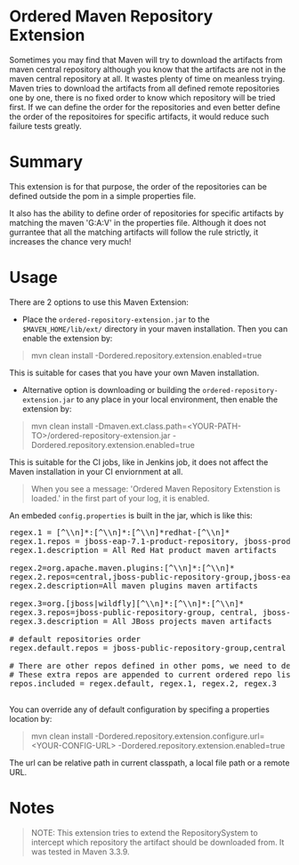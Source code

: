 Ordered Maven Repository Extension
==
Sometimes you may find that Maven will try to download the artifacts from maven central repository although you know that the artifacts are not in the maven central repository at all. It wastes plenty of time on meanless trying. Maven tries to download the artifacts from all defined remote repositories one by one, there is no fixed order to know which repository will be tried first. If we can define the order for the repositories and even better define the order of the repositoires for specific artifacts, it would reduce such failure tests greatly.

Summary
== 
This extension is for that purpose, the order of the repositories can be defined outside the pom in a simple properties file.

It also has the ability to define order of repositories for specific artifacts by matching the maven 'G:A:V' in the properties file. Although it does not gurrantee that all the matching artifacts will follow the rule strictly, it increases the chance very much!

Usage
===

There are 2 options to use this Maven Extension:

 * Place the `ordered-repository-extension.jar` to the `$MAVEN_HOME/lib/ext/` directory in your maven installation.
Then you can enable the extension by:

> mvn clean install -Dordered.repository.extension.enabled=true

This is suitable for cases that you have your own Maven installation.

 * Alternative option is downloading or building the `ordered-repository-extension.jar` to any place in your local environment, then enable the extension by:

> mvn clean install -Dmaven.ext.class.path=&lt;YOUR-PATH-TO&gt;/ordered-repository-extension.jar -Dordered.repository.extension.enabled=true

This is suitable for the CI jobs, like in Jenkins job, it does not affect the Maven installation in your CI enviornment at all.


> When you see a message: 'Ordered Maven Repository Extenstion is loaded.' in the first part of your log, it is enabled.


An embeded `config.properties` is built in the jar, which is like this:

<pre>
regex.1 = [^\\n]*:[^\\n]*:[^\\n]*redhat-[^\\n]*
regex.1.repos = jboss-eap-7.1-product-repository, jboss-product-repository, jboss-public-repository-group
regex.1.description = All Red Hat product maven artifacts

regex.2=org.apache.maven.plugins:[^\\n]*:[^\\n]*
regex.2.repos=central,jboss-public-repository-group,jboss-eap-7.1-product-repository,jboss-product-repository
regex.2.description=All maven plugins maven artifacts

regex.3=org.[jboss|wildfly][^\\n]*:[^\\n]*:[^\\n]*
regex.3.repos=jboss-public-repository-group, central, jboss-eap-7.1-product-repository, jboss-product-repository
regex.3.description = All JBoss projects maven artifacts

# default repositories order
regex.default.repos = jboss-public-repository-group,central

# There are other repos defined in other poms, we need to define whether to include other repositories.
# These extra repos are appended to current ordered repo list
repos.included = regex.default, regex.1, regex.2, regex.3

</pre>

You can override any of default configuration by specifing a properties location by: 

> mvn clean install -Dordered.repository.extension.configure.url=&lt;YOUR-CONFIG-URL&gt; -Dordered.repository.extension.enabled=true

The url can be relative path in current classpath, a local file path or a remote URL.

Notes
==
> NOTE: This extension tries to extend the RepositorySystem to intercept which repository the artifact should be downloaded from. It was tested in Maven 3.3.9.



